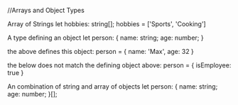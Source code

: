 //Arrays and Object Types

Array of Strings
  let hobbies: string[];
  hobbies = ['Sports', 'Cooking']

A type defining an object
  let person: {
    name: string;
    age: number;
  }  

  the above defines this object:
  person = {
    name: 'Max',
    age: 32
  }

  the below does not match the defining object above:
    person = {
      isEmployee: true
    }

  An combination of string and array of objects
    let person: {
    name: string;
    age: number;
  }[];
